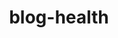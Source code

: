 ---
layout: blog-by-tag
title: blog-health
permalink: blog/tag/agile/
colour: aqua
category: agile
---